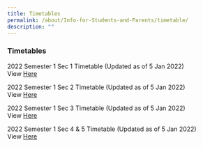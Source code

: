 ```yaml
---
title: Timetables
permalink: /about/Info-for-Students-and-Parents/timetable/
description: ""
---
```


### **Timetables**

2022 Semester 1 Sec 1 Timetable (Updated as of 5 Jan 2022) <br>
View [Here](https://drive.google.com/file/d/1X1vx0uv3oasmpV8W3BD4YDYMZyNmaKpy/view?usp=sharing)

2022 Semester 1 Sec 2 Timetable (Updated as of 5 Jan 2022)<br>
View [Here](https://drive.google.com/file/d/1HDr8lyCPq94EtS9zHXj4nhEi-4uXtRPb/view?usp=sharing)

2022 Semester 1 Sec 3 Timetable (Updated as of 5 Jan 2022)<br>
View [Here](https://drive.google.com/file/d/1rPlh0ygpxZkKbGokHMyPjHmYmuXv9io5/view?usp=sharing)

2022 Semester 1 Sec 4 & 5 Timetable (Updated as of 5 Jan 2022) <br>
View [Here](https://drive.google.com/file/d/1gh6qBv8bujCIGH_MlVAf0PDBuY6Mqw_h/view?usp=sharing)